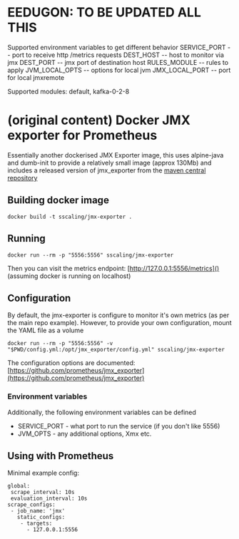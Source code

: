 # EEDUGON: TO BE UPDATED ALL THIS

Supported environment variables to get different behavior
SERVICE_PORT -- port to receive http /metrics requests
DEST_HOST -- host to monitor via jmx
DEST_PORT -- jmx port of destination host
RULES_MODULE -- rules to apply
JVM_LOCAL_OPTS -- options for local jvm
JMX_LOCAL_PORT -- port for local jmxremote

Supported modules: default, kafka-0-2-8

# (original content) Docker JMX exporter for Prometheus

Essentially another dockerised JMX Exporter image, this uses alpine-java and dumb-init to provide a relatively small image (approx 130Mb) and includes a released version of jmx_exporter from the [maven central repository](https://repo1.maven.org/maven2/io/prometheus/jmx/jmx_prometheus_httpserver/)

## Building docker image

	docker build -t sscaling/jmx-exporter .

## Running

	docker run --rm -p "5556:5556" sscaling/jmx-exporter

Then you can visit the metrics endpoint: [http://127.0.0.1:5556/metrics]() (assuming docker is running on localhost)

## Configuration

By default, the jmx-exporter is configure to monitor it's own metrics (as per the main repo example). However, to provide your own configuration, mount the YAML file as a volume

	docker run --rm -p "5556:5556" -v "$PWD/config.yml:/opt/jmx_exporter/config.yml" sscaling/jmx-exporter

The configuration options are documented: [https://github.com/prometheus/jmx_exporter](https://github.com/prometheus/jmx_exporter)

### Environment variables

Additionally, the following environment variables can be defined

* SERVICE_PORT - what port to run the service (if you don't like 5556)
* JVM_OPTS - any additional options, Xmx etc.

## Using with Prometheus

Minimal example config:

	global:
	 scrape_interval: 10s
	 evaluation_interval: 10s
	scrape_configs:
	 - job_name: 'jmx'
	   static_configs:
	    - targets:
	      - 127.0.0.1:5556
